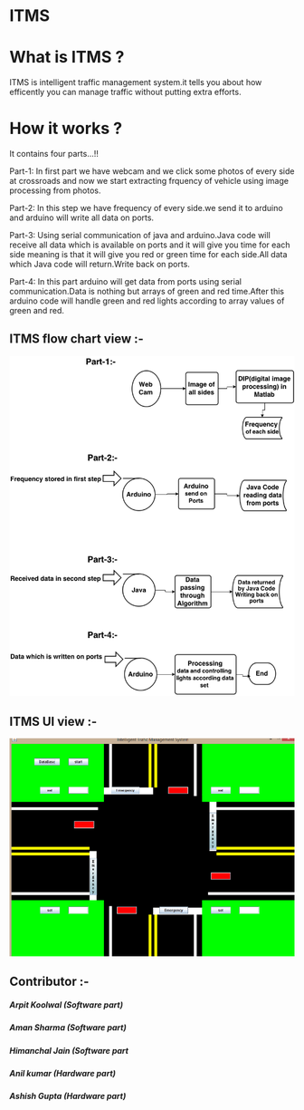 # ITMS

# What is ITMS ?
  
ITMS is intelligent traffic management system.it tells you about how efficently you can manage traffic without putting extra efforts.

# How it works ?

It contains four parts...!!

Part-1:
        In first part we have webcam and we click some photos of every side at crossroads and now we start extracting frquency of vehicle using image processing from photos.

Part-2:
        In this step we have frequency of every side.we send it to arduino and arduino will write all data on ports.
    
Part-3:
        Using serial communication of java and arduino.Java code will receive all data which is available on ports and it will give you time for each side meaning is that it will give you red or green time for each side.All data which Java code will return.Write back on ports.
        
Part-4:
        In this part arduino will get data from ports using serial communication.Data is nothing but arrays of green and red time.After this arduino code will handle green and red lights according to array values of green and red.        



## ITMS flow chart view :-
 
 
 <p align="center"><img src="itmslogic.png"></p>


## ITMS UI view :-

 
 <p align="center"><img src="itms.png"></p>


## Contributor :-
#####              Arpit Koolwal (Software part)
#####              Aman Sharma   (Software part)
#####              Himanchal Jain  (Software part
#####              Anil kumar    (Hardware part)
#####              Ashish Gupta  (Hardware part)    


 
